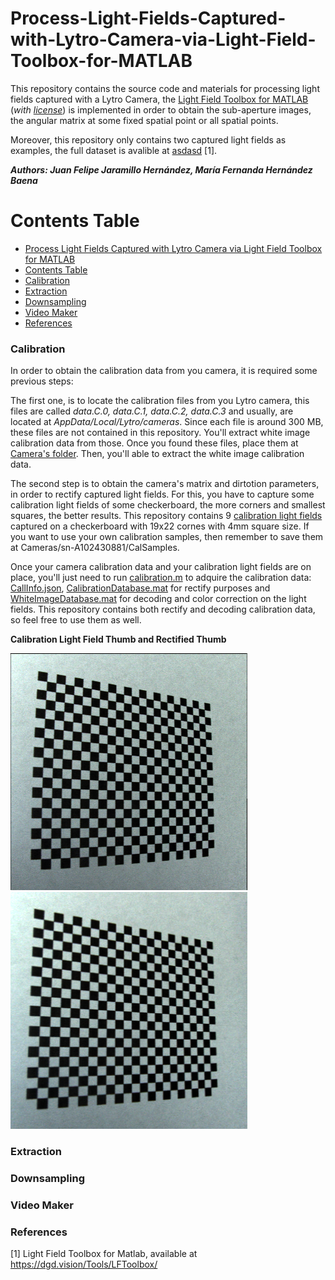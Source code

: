# Process-Light-Fields-Captured-with-Lytro-Camera-via-Light-Field-Toolbox-for-MATLAB
This repository contains the source code and materials for processing light fields captured with a Lytro Camera, the [Light Field Toolbox for MATLAB](https://dgd.vision/Tools/LFToolbox/) (*with [license](LFToolbox0.5/LICENSE.txt)*) is implemented in order to obtain the sub-aperture images, the angular matrix at some fixed spatial point or all spatial points.

Moreover, this repository only contains two captured light fields as examples, the full dataset is avalible at [asdasd](asdasd) [1].

***Authors: Juan Felipe Jaramillo Hernández, María Fernanda Hernández Baena***

Contents Table
=================

<!--ts-->
   * [Process Light Fields Captured with Lytro Camera via Light Field Toolbox for MATLAB](#Process-Light-Fields-Captured-with-Lytro-Camera-via-Light-Field-Toolbox-for-MATLAB)
   * [Contents Table](#Contents-Table)
   * [Calibration](#Calibration)
   * [Extraction](#Extraction)
   * [Downsampling](#Downsampling)
   * [Video Maker](#Video-Maker)
   * [References](#References)
<!--te-->


### Calibration
In order to obtain the calibration data from you camera, it is required some previous steps:

The first one, is to locate the calibration files from you Lytro camera, this files are called *data.C.0, data.C.1, data.C.2, data.C.3* and usually, are located at *AppData/Local/Lytro/cameras*. Since each file is around 300 MB, these files are not contained in this repository. You'll extract white image calibration data from those. Once you found these files, place them at [Camera's folder](Cameras/sn-A102430881/). Then, you'll able to extract the white image calibration data.

The second step is to obtain the camera's matrix and dirtotion parameters, in order to rectify captured light fields. For this, you have to capture some calibration light fields of some checkerboard, the more corners and smallest squares, the better results. This repository contains 9 [calibration light fields](Cameras/sn-A102430881/CalSamples) captured on a checkerboard with 19x22 cornes with 4mm square size. If you want to use your own calibration samples, then remember to save them at Cameras/sn-A102430881/CalSamples.

Once your camera calibration data and your calibration light fields are on place, you'll just need to run [calibration.m](calibration) to adquire the calibration data: [CallInfo.json](Cameras/sn-A102430881/CalSamples/CalInfo.json), [CalibrationDatabase.mat](Cameras/CalibrationDatabase.mat)  for rectify purposes and [WhiteImageDatabase.mat](Cameras/WhiteImageDatabase.mat) for decoding and color correction on the light fields. This repository contains both rectify and decoding calibration data, so feel free to use them as well.


**Calibration Light Field Thumb and Rectified Thumb**

![Calibration](Cameras/sn-A102430881/CalSamples/raw2__Decoded_Thumb.png)
![Calibration Rectified](Cameras/sn-A102430881/CalSamples/raw2_rectified_Decoded_Thumb.png)

### Extraction

### Downsampling

### Video Maker

### References
[1] Light Field Toolbox for Matlab, available at https://dgd.vision/Tools/LFToolbox/
